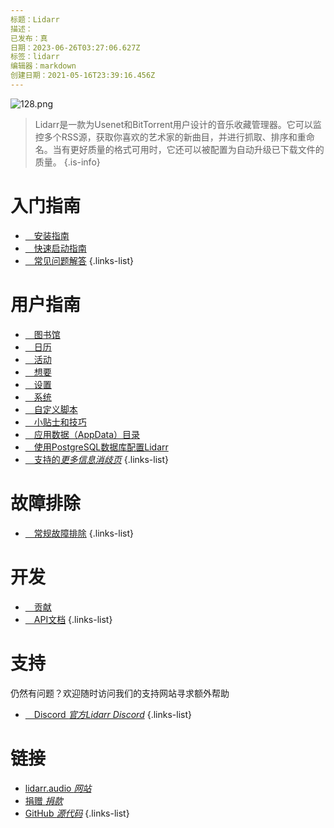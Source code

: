 ```yaml
---
标题：Lidarr
描述：
已发布：真
日期：2023-06-26T03:27:06.627Z
标签：lidarr
编辑器：markdown
创建日期：2021-05-16T23:39:16.456Z
---
```


![128.png](/assets/lidarr/logos/128.png)

> Lidarr是一款为Usenet和BitTorrent用户设计的音乐收藏管理器。它可以监控多个RSS源，获取你喜欢的艺术家的新曲目，并进行抓取、排序和重命名。当有更好质量的格式可用时，它还可以被配置为自动升级已下载文件的质量。
{.is-info}

# 入门指南

- [<i class="fas fa-plus-square"></i>&emsp;安装指南](/lidarr/installation)
- [<i class="fas fa-book-open"></i>&emsp;快速启动指南](/lidarr/quick-start-guide)
- [<i class="far fa-question-circle"></i>&emsp;常见问题解答](/lidarr/faq)
{.links-list}

# 用户指南

- [<i class="fas fa-play"></i>&emsp;图书馆](/lidarr/library)
- [<i class="fas fa-calendar-alt"></i>&emsp;日历](/lidarr/calendar)
- [<i class="fas fa-clock"></i>&emsp;活动](/lidarr/activity)
- [<i class="fas fa-search-minus"></i>&emsp;想要](/lidarr/wanted)
- [<i class="fas fa-cogs"></i>&emsp;设置](/lidarr/settings)
- [<i class="fas fa-laptop"></i>&emsp;系统](/lidarr/system)
- [<i class="fas fa-scroll"></i>&emsp;自定义脚本](/lidarr/custom-scripts)
- [<i class="fas fa-gifts"></i>&emsp;小贴士和技巧](/lidarr/tips-and-tricks)
- [<i class="fas fa-database"></i>&emsp;应用数据（AppData）目录](/lidarr/appdata-directory)
- [<i class="fas fa-server"></i>&emsp;使用PostgreSQL数据库配置Lidarr](/lidarr/postgres-setup)
- [<i class="fas fa-cogs"></i>&emsp;支持的*更多信息消歧页*](/lidarr/supported)
{.links-list}

# 故障排除

- [<i class="far fa-life-ring"></i>&emsp;常规故障排除](/lidarr/troubleshooting)
{.links-list}

# 开发

- [<i class="fas fa-laptop-code"></i>&emsp;贡献](/lidarr/contributing)
- [<i class="fas fa-book"></i>&emsp;API文档](https://lidarr.audio/docs/api/)
{.links-list}

# 支持

仍然有问题？欢迎随时访问我们的支持网站寻求额外帮助

- [<i class="fab fa-discord"></i>&emsp;Discord *官方Lidarr Discord*](https://lidarr.audio/discord)
{.links-list}

# 链接

- [lidarr.audio *网站*](https://lidarr.audio)
- [捐赠 *捐款*](https://lidarr.audio/donate)
- [GitHub *源代码*](https://github.com/lidarr/lidarr)
{.links-list}